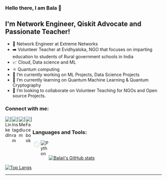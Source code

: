 ### Hello there, I am Bala 👋

## I'm Network Engineer, Qiskit Advocate and Passionate Teacher!
- 📐 Network Engineer at Extreme Networks
- ➡️ Volunteer Teacher at Evidhyaloka, NGO that focuses on imparting education to students of Rural government schools in India 
- 📈 Cloud, Data science and ML
- ⚛️ Quantum computing
- 🔭 I’m currently working on  ML Projects, Data Science Projects 
- 🌱 I’m currently learning on Quantum Machine Learning & Quantum Cryptography
- 👯 I’m looking to collaborate on Volunteer Teaching for NGOs and Open source Projects.  

### Connect with me:

[<img align="left" alt=" | LinkedIn" width="22px" src="https://cdn.jsdelivr.net/npm/simple-icons@v3/icons/linkedin.svg" />][linkedin]
[<img align="left" alt=" | Instagram" width="22px" src="https://cdn.jsdelivr.net/npm/simple-icons@v3/icons/instagram.svg" />][instagram]
[<img align="left" alt=" | Medium" width="22px" src="https://cdn.jsdelivr.net/npm/simple-icons@v3/icons/medium.svg" />][medium]
[<img align="left" alt=" | Facebook" width="22px" src="https://cdn.jsdelivr.net/npm/simple-icons@v3/icons/facebook.svg" />][facebook]

<br />

### Languages and Tools:

<img align="left" alt="Qiskit" width="26px" src="https://raw.githubusercontent.com/AkashGutha/Qiskit-Snippets/master/assets/qiskit.gif" />
<img align="left" alt="Python" width="26px" src="https://cdn3.iconfinder.com/data/icons/logos-and-brands-adobe/512/267_Python-512.png" />



<br />
<br />

[![Balaji's GitHub stats](https://github-readme-stats.vercel.app/api?username=bala-ceg)](https://github.com/bala-ceg/github-readme-stats)

[![Top Langs](https://github-readme-stats.vercel.app/api/top-langs/?username=bala-ceg&layout=compact)](https://github.com/bala-ceg/github-readme-stats)

---


[ibm]: https://www.ibm.com/quantum-computing/developers
[qiskit]: https://qiskit.org/
[instagram]: https://www.instagram.com/bala_ceg/
[linkedin]: https://www.linkedin.com/in/balaji-seetharaman-a90961100/
[medium]: https://bala-ceg.medium.com/
[facebook]: https://www.facebook.com/selva.balaji.102/
